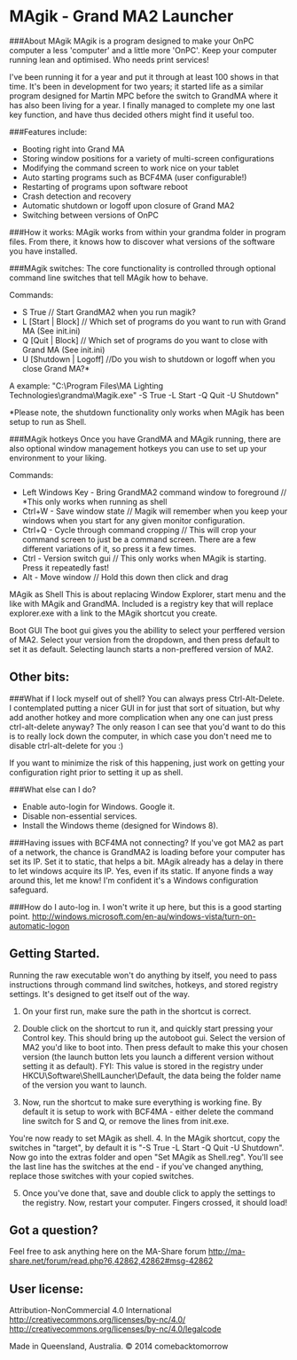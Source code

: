 MAgik - Grand MA2 Launcher
=====
###About MAgik
MAgik is a program designed to make your OnPC computer a less 'computer' and a little more 'OnPC'. Keep your computer running lean and optimised. Who needs print services! 

I've been running it for a year and put it through at least 100 shows in that time. It's been in development for two years; it started life as a similar program designed for Martin MPC before the switch to GrandMA where it has also been living for a year. I finally managed to complete my one last key function, and have thus decided others might find it useful too.

###Features include:
+ Booting right into Grand MA
+ Storing window positions for a variety of multi-screen configurations
+ Modifying the command screen to work nice on your tablet
+ Auto starting programs such as BCF4MA (user configurable!)
+ Restarting of programs upon software reboot
+ Crash detection and recovery
+ Automatic shutdown or logoff upon closure of Grand MA2
+ Switching between versions of OnPC

###How it works:
MAgik works from within your grandma folder in program files. From there, it knows how to discover what versions of the software you have installed.

###MAgik switches:
The core functionality is controlled through optional command line switches that tell MAgik how to behave.

Commands:
- S True // Start GrandMA2 when you run magik?
- L [Start | Block] // Which set of programs do you want to run with Grand MA (See init.ini)
- Q [Quit | Block] // Which set of programs do you want to close with Grand MA (See init.ini)
- U [Shutdown | Logoff] //Do you wish to shutdown or logoff when you close Grand MA?*

A example: "C:\Program Files\MA Lighting Technologies\grandma\Magik.exe" -S True -L Start -Q Quit -U Shutdown"

*Please note, the shutdown functionality only works when MAgik has been setup to run as Shell.

###MAgik hotkeys
Once you have GrandMA and MAgik running, there are also optional window management hotkeys you can use to set up your environment to your liking. 

Commands:
+ Left Windows Key - Bring GrandMA2 command window to foreground // *This only works when running as shell
+ Ctrl+W - Save window state // Magik will remember when you keep your windows when you start for any given monitor configuration.
+ Ctrl+Q - Cycle through command cropping // This will crop your command screen to just be a command screen. There are a few different variations of it, so press it a few times.
+ Ctrl - Version switch gui // This only works when MAgik is starting. Press it repeatedly fast!
+ Alt - Move window // Hold this down then click and drag

MAgik as Shell
This is about replacing Window Explorer, start menu and the like with MAgik and GrandMA. Included is a registry key that will replace explorer.exe with a link to the MAgik shortcut you create.

Boot GUI
The boot gui gives you the abillity to select your perffered version of MA2. Select your version from the dropdown, and then press default to set it as default. Selecting launch starts a non-preffered version of MA2.

Other bits:
-------------------
###What if I lock myself out of shell?
You can always press Ctrl-Alt-Delete. I contemplated putting a nicer GUI in for just that sort of situation, but why add another hotkey and more complication when any one can just press ctrl-alt-delete anyway? The only reason I can see that you'd want to do this is to really lock down the computer, in which case you don't need me to disable ctrl-alt-delete for you :)

If you want to minimize the risk of this happening, just work on getting your configuration right prior to setting it up as shell.

###What else can I do?
+ Enable auto-login for Windows. Google it.
+ Disable non-essential services.
+ Install the Windows theme (designed for Windows 8).

###Having issues with BCF4MA not connecting?
If you've got MA2 as part of a network, the chance is GrandMA2 is loading before your computer has set its IP. Set it to static, that helps a bit. MAgik already has a delay in there to let windows acquire its IP. Yes, even if its static. If anyone finds a way around this, let me know! I'm confident it's a Windows configuration safeguard.

###How do I auto-log in.
I won't write it up here, but this is a good starting point. http://windows.microsoft.com/en-au/windows-vista/turn-on-automatic-logon

Getting Started.
--------------------
Running the raw executable won't do anything by itself, you need to pass instructions through command lind switches, hotkeys, and stored registry settings. It's designed to get itself out of the way.

1. On your first run, make sure the path in the shortcut is correct. 
2. Double click on the shortcut to run it, and quickly start pressing your Control key.
This should bring up the autoboot gui. Select the version of MA2 you'd like to boot into. Then press default to make this your chosen version (the launch button lets you launch a different version without setting it as default). FYI: This value is stored in the registry under HKCU\Software\ShellLauncher\Default, the data being the folder name of the version you want to launch.

3. Now, run the shortcut to make sure everything is working fine. By default it is setup to work with BCF4MA - either delete the command line switch for S and Q, or remove the lines from init.exe.

You're now ready to set MAgik as shell.
4. In the MAgik shortcut, copy the switches in "target", by default it is "-S True -L Start -Q Quit -U Shutdown". Now go into the extras folder and open "Set MAgik as Shell.reg". You'll see the last line has the switches at the end - if you've changed anything, replace those switches with your copied switches.

5. Once you've done that, save and double click to apply the settings to the registry. Now, restart your computer. 
Fingers crossed, it should load!

Got a question?
-----------------
Feel free to ask anything here on the MA-Share forum http://ma-share.net/forum/read.php?6,42862,42862#msg-42862

User license:
-------------------
Attribution-NonCommercial 4.0 International
http://creativecommons.org/licenses/by-nc/4.0/
http://creativecommons.org/licenses/by-nc/4.0/legalcode

Made in Queensland, Australia. 
© 2014 comebacktomorrow
